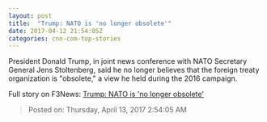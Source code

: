 ```yaml
---
layout: post
title:  "Trump: NATO is 'no longer obsolete'"
date: 2017-04-12 21:54:05Z
categories: cnn-com-top-stories
---
```


President Donald Trump, in joint news conference with NATO Secretary General Jens Stoltenberg, said he no longer believes that the foreign treaty organization is "obsolete," a view he held during the 2016 campaign.


Full story on F3News: [Trump: NATO is 'no longer obsolete'](http://www.f3nws.com/n/geGnYE)

> Posted on: Thursday, April 13, 2017 2:54:05 AM
